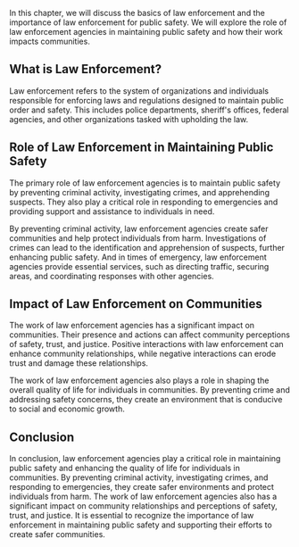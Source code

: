 
In this chapter, we will discuss the basics of law enforcement and the importance of law enforcement for public safety. We will explore the role of law enforcement agencies in maintaining public safety and how their work impacts communities.

What is Law Enforcement?
------------------------

Law enforcement refers to the system of organizations and individuals responsible for enforcing laws and regulations designed to maintain public order and safety. This includes police departments, sheriff's offices, federal agencies, and other organizations tasked with upholding the law.

Role of Law Enforcement in Maintaining Public Safety
----------------------------------------------------

The primary role of law enforcement agencies is to maintain public safety by preventing criminal activity, investigating crimes, and apprehending suspects. They also play a critical role in responding to emergencies and providing support and assistance to individuals in need.

By preventing criminal activity, law enforcement agencies create safer communities and help protect individuals from harm. Investigations of crimes can lead to the identification and apprehension of suspects, further enhancing public safety. And in times of emergency, law enforcement agencies provide essential services, such as directing traffic, securing areas, and coordinating responses with other agencies.

Impact of Law Enforcement on Communities
----------------------------------------

The work of law enforcement agencies has a significant impact on communities. Their presence and actions can affect community perceptions of safety, trust, and justice. Positive interactions with law enforcement can enhance community relationships, while negative interactions can erode trust and damage these relationships.

The work of law enforcement agencies also plays a role in shaping the overall quality of life for individuals in communities. By preventing crime and addressing safety concerns, they create an environment that is conducive to social and economic growth.

Conclusion
----------

In conclusion, law enforcement agencies play a critical role in maintaining public safety and enhancing the quality of life for individuals in communities. By preventing criminal activity, investigating crimes, and responding to emergencies, they create safer environments and protect individuals from harm. The work of law enforcement agencies also has a significant impact on community relationships and perceptions of safety, trust, and justice. It is essential to recognize the importance of law enforcement in maintaining public safety and supporting their efforts to create safer communities.
